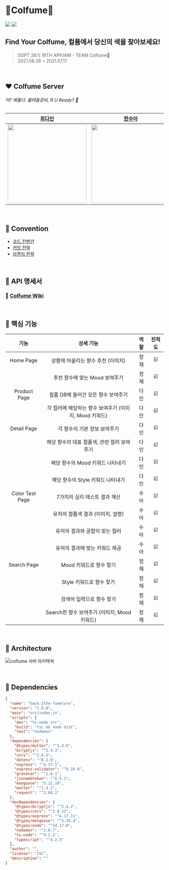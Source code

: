 # 🎨Colfume🔎
<img src="https://user-images.githubusercontent.com/68318945/124396500-ee45d280-dd44-11eb-9795-27ae3256684e.png">
<img src="https://user-images.githubusercontent.com/68318945/125960431-444490b8-3949-45aa-a3e8-b310bca25b13.png">

## Find Your Colfume, 컬퓸에서 당신의 색을 찾아보세요!
> SOPT 28기 18TH APPJAM - TEAM Colfume💨  
2021.06.26 ~ 2021.07.17

<br>

## ❤️ Colfume Server
######  어? 예퓸다. 퓸며들준비, R U Ready? 🔫
|               [최다인](https://github.com/Chedda98)         |        [한수아](https://github.com/sssua-0928)       |        [김정재](https://github.com/Jeongggjae)              |
| :----------------------------------------------------------: | :----------------------------------------------------------: | :----------------------------------------------------------: | 
| <img src="https://user-images.githubusercontent.com/68318945/124396405-49c39080-dd44-11eb-92ef-49d598444107.png" height="250" /> | <img src="https://user-images.githubusercontent.com/68318945/124396445-8becd200-dd44-11eb-9e6f-b030def1bd3a.png" height="250" /> |  <img src="https://user-images.githubusercontent.com/68318945/124483014-dc1b7100-dde4-11eb-87f5-1921991bb0d1.png" height="250" /> |

<br>

## 🧡 Convention

- [코드 컨벤션](https://www.notion.so/coding-convention-9d6b5b7df3994b8696b7107bb35f2e2a)
- [커밋 전략](https://www.notion.so/commit-convention-565150c24bb1422384cdabed32a5634e)
- [브랜치 전략](https://www.notion.so/Git-branch-3c71ed286e9d47ab8a3c89bbc39b52d3)


<br>



## 💛 API 명세서
### 🔖 [Colfume Wiki](https://www.notion.so/Colfume-Wiki-8e5ca79fcc674f3b811d521f5c6a0ba2)


<br>


## 💚 핵심 기능
|       기능       |          상세 기능          | 역할 | 진척도 |
| :--------------: | :-----------------------: | :---: | :----: |
|     Home Page     |       상황에 어울리는 향수 추천 (이미지)        | 정재 |    ☑️       |
|          |       추천 향수에 맞는 Mood 보여주기        | 정재 |    ☑️       |
|     Product Page     |        컬퓸 DB에 들어간 모든 향수 보여주기      |  다인 |    ☑️       |
|          |     각 컬러에 해당하는 향수 보여주기 (이미지, Mood 키워드)        | 다인 |    ☑️       |
|      Detail Page    |        각 향수의 기본 정보 보여주기        |  다인 |    ☑️       |
|          |        해당 향수의 대표 컬퓸색, 관련 컬러 보여주기        |  다인 |    ☑️       |
|          |        해당 향수의 Mood 키워드 나타내기        |  다인 |    ☑️       |
|          |        해당 향수의 Style 키워드 나타내기        |  다인 |    ☑️       |
|     Color Test Page     |        7가지의 심리 테스트 결과 계산         | 수아 |    ☑️       |
|        |        유저의 컬퓸색 결과 (이미지, 설명)         | 수아 |    ☑️       |
|        |        유저의 결과와 궁합이 맞는 컬러         | 수아 |    ☑️       |
|        |        유저의 결과에 맞는 키워드 제공         | 수아 |    ☑️       |
|     Search Page     |      Mood 키워드로 향수 찾기        | 정재 |    ☑️       |
|          |      Style 키워드로 향수 찾기        | 정재 |    ☑️       |
|          |      검색어 입력으로 향수 찾기        | 정재 |    ☑️       |
|          |      Search한 향수 보여주기 (이미지, Mood 키워드)        | 정재 |    ☑️       |


<br>

## 💙 Architecture
![colfume 서버 아키텍쳐](https://user-images.githubusercontent.com/68318945/124633433-3ccbac00-dec0-11eb-9f97-7677635cf792.png)

<br>


## 💜 Dependencies
```json
{
  "name": "back-2the-fumeture",
  "version": "1.0.0",
  "main": "src/index.js",
  "scripts": {
    "dev": "ts-node src",
    "build": "tsc && node dist",
    "test": "nodemon"
  },
  "dependencies": {
    "@types/multer": "^1.4.6",
    "bcryptjs": "^2.4.3",
    "cors": "^2.8.5",
    "dotenv": "^8.2.0",
    "express": "^4.17.1",
    "express-validator": "^6.10.0",
    "gravatar": "^1.8.1",
    "jsonwebtoken": "^8.5.1",
    "mongoose": "5.12.10",
    "multer": "^1.4.2",
    "request": "^2.88.2"
  },
  "devDependencies": {
    "@types/bcryptjs": "^2.4.2",
    "@types/cors": "^2.8.12",
    "@types/express": "^4.17.11",
    "@types/mongoose": "^5.10.4",
    "@types/node": "^14.17.0",
    "nodemon": "^2.0.7",
    "ts-node": "^9.1.1",
    "typescript": "^4.2.3"
  },
  "author": "",
  "license": "ISC",
  "description": ""
}
```

